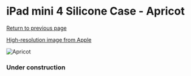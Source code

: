 # iPad mini 4 Silicone Case - Apricot

[Return to previous page](/ipad_mini4)

[High-resolution image from Apple](https://store.storeimages.cdn-apple.com/8756/as-images.apple.com/is/MM3N2?wid=4500&hei=4500&fmt=png)

<div style="width: 384px"><img src="/everyphone/MM3N2.png" alt="Apricot"></div>

### Under construction
